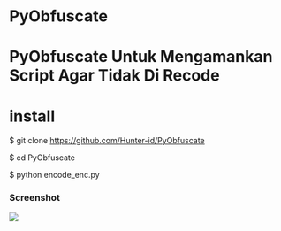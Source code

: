# PyObfuscate
# PyObfuscate Untuk Mengamankan Script Agar Tidak Di Recode


# install

$ git clone https://github.com/Hunter-id/PyObfuscate

$ cd PyObfuscate

$ python encode_enc.py

### Screenshot
<img src="https://github.com/Yayan-XD/Cr4ck/blob/main/img/IMG_20210304_060211.jpg" />
